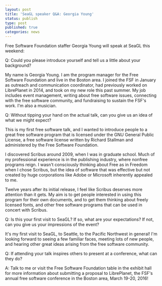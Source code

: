 ```yaml
---
layout: post
title: 'SeaGL speaker Q&A: Georgia Young'
status: publish
type: post
published: true
categories: news
---
```


Free Software Foundation staffer Georgia Young will speak at SeaGL this
weekend:
 
Q: Could you please introduce yourself and tell us a little about your 
background?

My name is Georgia Young. I am the program manager for the Free Software
Foundation and live in the Boston area. I joined the FSF in January as
outreach and communication coordinator, had previously worked on
LibrePlanet in 2014, and took on my new role this past summer. My job
includes event management, writing about free software issues,
connecting with the free software community, and fundraising to sustain
the FSF's work. I'm also a musician.

Q: Without tipping your hand on the actual talk, can you give us an
idea of what we might expect?

This is my first free software talk, and I wanted to introduce people to
a great free software program that is licensed under the GNU General
Public License, a free software license written by Richard Stallman and
administered by the Free Software Foundation.

I discovered Scribus around 2009, when I was in graduate school. Much of
my professional experience is in the publishing industry, where nonfree
programs reign. I wasn't consciously thinking about Free as in Freedom
when I chose Scribus, but the idea of software that was effective but
not created by huge corporations like Adobe or Microsoft inherently
appealed to me.

Twelve years after its initial release, I feel like Scribus deserves
more attention than it gets. My aim is to get people interested in using
this program for their own documents, and to get them thinking about
freely licensed fonts, and other free software programs that can be used
in concert with Scribus.

Q: Is this your first visit to SeaGL? If so, what are your expectations? If
not, can you give us your impressions of the event?

It's my first visit to SeaGL, to Seattle, to the Pacific Northwest in general!
I'm looking forward to seeing a few familiar faces, meeting lots of new
people, and hearing other great ideas arising from the free software
community.

Q: If attending your talk inspires others to present at a conference, what
can they do?

A: Talk to me or visit the Free Software Foundation table in the exhibit hall
for more information about submitting a proposal to LibrePlanet, the FSF's
annual free software conference in the Boston area, March 19-20, 2016!
